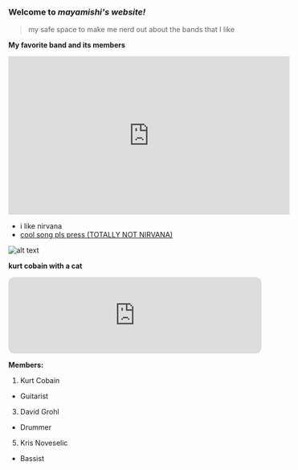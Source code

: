 ### Welcome to *mayamishi's website!*
> my safe space to make me nerd out about the bands that I like


**My favorite band and its members**


  
 
<iframe width="560" height="315" src="https://www.youtube.com/embed/fregObNcHC8" title="YouTube video player" frameborder="0" allow="accelerometer; autoplay; clipboard-write; encrypted-media; gyroscope; picture-in-picture" allowfullscreen></iframe>









- i  like nirvana
- [cool song pls press (TOTALLY NOT NIRVANA)](https://youtu.be/ZpiEunhVs9o)






![alt text](https://i.pinimg.com/originals/fe/28/74/fe287411625f7479c70af661af595f96.jpg)


**kurt cobain with a cat**
  
  

<iframe style="border-radius:12px" src="https://open.spotify.com/embed/track/5vHLwhxxlGzmClMcxRRFPr?utm_source=generator&theme=0" width="100%" height="152" frameBorder="0" allowfullscreen="" allow="autoplay; clipboard-write; encrypted-media; fullscreen; picture-in-picture" loading="lazy"></iframe>


**Members:**
  
1. Kurt Cobain
  - Guitarist
3. David Grohl
  - Drummer
5. Kris Noveselic
  - Bassist
 

            
